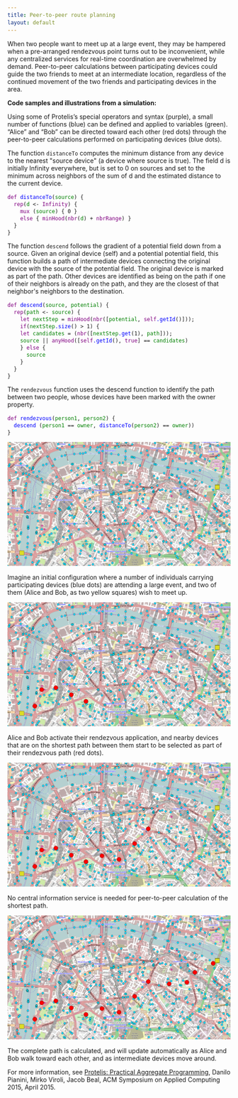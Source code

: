 ```yaml
---
title: Peer-to-peer route planning
layout: default
---
```

When two people want to meet up at a large event, they may be hampered when a pre-arranged rendezvous point turns out to be inconvenient, while any centralized services for real-time coordination are overwhelmed by demand. Peer-to-peer calculations between participating devices could guide the two friends to meet at an intermediate location, regardless of the continued movement of the two friends and participating devices in the area.

<b>Code samples and illustrations from a simulation:</b>

Using some of Protelis’s special operators and syntax (purple), a small number of functions (blue) can be defined and applied to variables (green). “Alice” and “Bob” can be directed toward each other (red dots) through the peer-to-peer calculations performed on participating devices (blue dots). 

The function <code>distanceTo</code> computes the minimum distance from any device to the nearest "source device" (a device where source is true). The field d is initially Infinity everywhere, but is set to 0 on sources and set to the minimum across neighbors of the sum of d and the estimated distance to the current device.

<pre>
<code style="color:purple">def</code><code style="color:blue"> distanceTo</code><code>(</code><code style="color:green">source</code><code>) {</code>
<code style="color:purple">  rep</code><code>(</code><code style="color:green">d</code><code> <- </code><code style="color:purple">Infinity</code><code>) {</code>
<code style="color:purple">    mux</code><code> (</code><code style="color:green">source</code><code>) { 0 }</code>
<code style="color:purple">    else</code><code> { </code><code style="color:purple">minHood</code><code>(</code><code style="color:purple">nbr</code><code>(</code><code style="color:green">d</code><code>) + </code><code style="color:purple">nbrRange</code><code>) }</code>
<code>  }
}</code>
</pre>

The function <code>descend</code> follows the gradient of a potential field down from a source. Given an original device (self) and a potential potential field, this function builds a path of intermediate devices connecting the original device with the source of the potential field. The original device is marked as part of the path. Other devices are identified as being on the path if one of their neighbors is already on the path, and they are the closest of that neighbor's neighbors to the destination.

<pre>
<code style="color:purple">def</code><code style="color:blue"> descend</code><code>(</code><code style="color:green">source</code><code>, </code><code style="color:green">potential</code><code>) {</code>
<code style="color:purple">  rep</code><code>(</code><code style="color:green">path</code><code> <- </code><code style="color:green">source</code><code>) {</code>
<code style="color:purple">    let</code><code style="color:green"> nextStep</code><code> = </code><code style="color:purple">minHood</code><code>(</code><code style="color:purple">nbr</code><code>([</code><code style="color:green">potential</code><code>, </code><code style="color:purple">self</code><code style="color:blue">.getId</code><code>()]));</code>
<code style="color:purple">    if</code><code>(</code><code style="color:green">nextStep</code><code style="color:blue">.size</code><code>() > 1) {</code>
<code style="color:purple">    let</code><code style="color:green"> candidates</code><code> = (</code><code style="color:purple">nbr</code><code>([</code><code style="color:green">nextStep</code><code style="color:blue">.get</code><code>(1), </code><code style="color:green">path</code><code>]));</code>
<code style="color:green">    source</code><code> || </code><code style="color:purple">anyHood</code><code>([</code><code style="color:purple">self</code><code style="color:blue">.getId</code><code>(), </code><code style="color:purple">true</code><code>] == </code><code style="color:green">candidates</code><code>)</code>
<code>    } </code><code style="color:purple">else</code><code> {</code>
<code style="color:green">      source</code>
<code>    }
  }
}</code>
</pre>

The <code>rendezvous</code> function uses the descend function to identify the path between two people, whose devices have been marked with the owner property.

<pre>
<code style="color:purple">def</code><code style="color:blue"> rendezvous</code><code>(</code><code style="color:green">person1</code><code>, </code><code style="color:green">person2</code><code>) {</code>
<code style="color:blue">  descend</code><code> (</code><code style="color:green">person1</code><code> == </code><code style="color:green">owner</code><code>, </code><code style="color:blue">distanceTo</code><code>(</code><code style="color:green">person2</code><code>) == </code><code style="color:green">owner</code><code>))</code>
<code>}</code>
</pre>

![map with blue dots](/images/peer-to-peer-1.png)

Imagine an initial configuration where a number of individuals carrying participating devices (blue dots) are attending a large event, and two of them (Alice and Bob, as two yellow squares) wish to meet up.

![map with blue and a few red dots](/images/peer-to-peer-2.png)

Alice and Bob activate their rendezvous application, and nearby devices that are on the shortest path between them start to be selected as part of their rendezvous path (red dots).

![map with blue and more red dots](/images/peer-to-peer-3.png)

No central information service is needed for peer-to-peer calculation of the shortest path.

![map with blue and even more red dots](/images/peer-to-peer-4.png)

The complete path is calculated, and will update automatically as Alice and Bob walk toward each other, and as intermediate devices move around.

For more information, see <a href="http://jakebeal.com/Publications/SAC2015-Protelis.pdf">Protelis: Practical Aggregate Programming</a>, Danilo Pianini, Mirko Viroli, Jacob Beal, ACM Symposium on Applied Computing 2015, April 2015.
